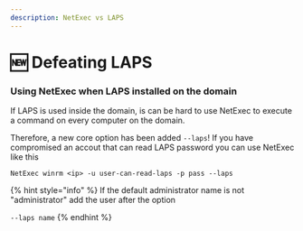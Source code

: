 ```yaml
---
description: NetExec vs LAPS
---
```


# 🆕 Defeating LAPS

### Using NetExec when LAPS installed on the domain

If LAPS is used inside the domain, is can be hard to use NetExec to execute a command on every computer on the domain.

Therefore, a new core option has been added `--laps`! If you have compromised an accout that can read LAPS password you can use NetExec like this

`NetExec winrm <ip> -u user-can-read-laps -p pass --laps`

{% hint style="info" %}
If the default administrator name is not "administrator" add the user after the option

`--laps name`
{% endhint %}
